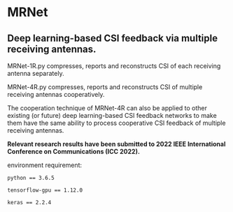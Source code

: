 # MRNet
## Deep learning-based CSI feedback via multiple receiving antennas.

MRNet-1R.py compresses, reports and reconstructs CSI of each receiving antenna separately.

MRNet-4R.py compresses, reports and reconstructs CSI of multiple receiving antennas cooperatively.

The cooperation technique of MRNet-4R can also be applied to other existing (or future) deep learning-based CSI feedback networks to make them have the same ability to process cooperative CSI feedback of multiple receiving antennas.

**Relevant research results have been submitted to 2022 IEEE International Conference on Communications (ICC 2022).**

environment requirement:

    python == 3.6.5
    
    tensorflow-gpu == 1.12.0
    
    keras == 2.2.4
